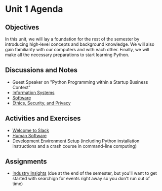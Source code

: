 # Unit 1 Agenda

## Objectives

In this unit, we will lay a foundation for the rest of the semester by introducing high-level concepts and background knowledge. We will also gain familiarity with our computers and with each other. Finally, we will make all the necessary preparations to start learning Python.

## Discussions and Notes

  + Guest Speaker on "Python Programming within a Startup Business Context"
  + [Information Systems](/notes/information-systems/notes.md)
  + [Software](/notes/software/notes.md)
  + [Ethics, Security, and Privacy](/notes/software/malware.md)

## Activities and Exercises

  + [Welcome to Slack](/exercises/welcome-to-slack/exercise.md)
  + [Human Software](/exercises/human-software/exercise.md)
  + [Development Environment Setup](/exercises/dev-environment-setup/exercise.md) (including Python installation instructions and a crash course in command-line computing)

## Assignments

  + [Industry Insights](/assignments/industry-insights/assignment.md) (due at the end of the semester, but you'll want to get started with searchign for events right away so you don't run out of time)
